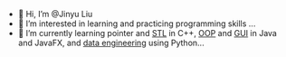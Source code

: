 - 👋 Hi, I’m @Jinyu Liu
- 👀 I’m interested in learning and practicing programming skills ...
- 🌱 I’m currently learning pointer and [STL](https://github.com/JinyuLiu0116/CPP-Intermediate-Level/tree/main/STL_containers) in C++, [OOP](https://github.com/JinyuLiu0116/Java-Entry-to-Intermediate/tree/main/Stock_trading) and [GUI](https://github.com/JinyuLiu0116/Java-Entry-to-Intermediate/tree/main/Tic-Tac-Toe_complete) in Java and JavaFX, and [data engineering](https://github.com/JinyuLiu0116/Python-beginner-level.git) using Python...


<!---
JinyuLiu0116/JinyuLiu0116 is a ✨ special ✨ repository because its `README.md` (this file) appears on your GitHub profile.
You can click the Preview link to take a look at your changes.
--->

